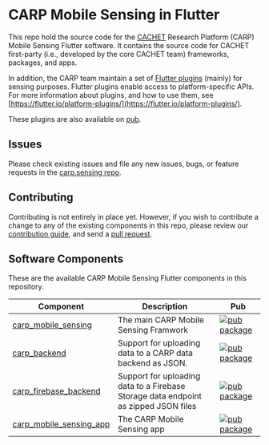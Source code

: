 # CARP Mobile Sensing in Flutter

This repo hold the source code for the [CACHET](http://www.cachet.dk/) Research Platform (CARP) Mobile Sensing Flutter software.
It contains the source code for CACHET first-party (i.e., developed by the core CACHET team) frameworks, packages, and apps.

In addition, the CARP team maintain a set of [Flutter plugins](https://github.com/cph-cachet/flutter-plugins) (mainly) for sensing purposes. Flutter plugins enable access to platform-specific APIs. For more information
about plugins, and how to use them, see
[https://flutter.io/platform-plugins/](https://flutter.io/platform-plugins/).

These plugins are also available on [pub](https://pub.dartlang.org/flutter/plugins).

## Issues

Please check existing issues and file any new issues, bugs, or feature requests in the [carp.sensing repo](https://github.com/cph-cachet/carp.sensing/issues).

## Contributing

Contributing is not entirely in place yet. However, if you wish to contribute a change to any of the existing components in this repo,
please review our [contribution guide](https://github.com/cph-cachet/carp.sensing/CONTRIBUTING.md),
and send a [pull request](https://github.com/cph-cachet/carp.sensing/pulls).

## Software Components
These are the available CARP Mobile Sensing Flutter components in this repository.

| Component | Description | Pub | 
|-----------|-------------|-----|
| [carp_mobile_sensing](./carp_mobile_sensing) | The main CARP Mobile Sensing Framwork | [![pub package](https://img.shields.io/pub/v/firebase_dynamic_links.svg)](https://pub.dartlang.org/packages/firebase_dynamic_links) |
| [carp_backend](./carp_backend) | Support for uploading data to a CARP data backend as JSON. | [![pub package](https://img.shields.io/pub/v/firebase_dynamic_links.svg)](https://pub.dartlang.org/packages/firebase_dynamic_links) |
| [carp_firebase_backend](./carp_firebase_backend) | Support for uploading data to a Firebase Storage data endpoint as zipped JSON files| [![pub package](https://img.shields.io/pub/v/firebase_dynamic_links.svg)](https://pub.dartlang.org/packages/firebase_dynamic_links) |
| [carp_mobile_sensing_app](./carp_mobile_sensing_app) | The CARP Mobile Sensing app | [![pub package](https://img.shields.io/pub/v/firebase_dynamic_links.svg)](https://pub.dartlang.org/packages/firebase_dynamic_links) |



